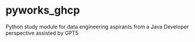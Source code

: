 # pyworks_ghcp
Python study module for data engineering aspirants from a Java Developer perspective assisted by GPT5

